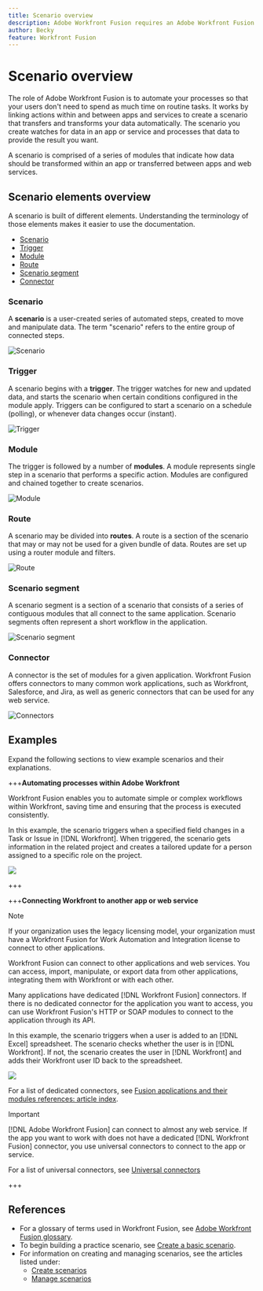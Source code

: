 ```yaml
---
title: Scenario overview
description: Adobe Workfront Fusion requires an Adobe Workfront Fusion license in addition to an Adobe Workfront license.
author: Becky
feature: Workfront Fusion
---
```

# Scenario overview

The role of Adobe Workfront Fusion is to automate your processes so that your users don't need to spend as much time on routine tasks. It works by linking actions within and between apps and services to create a scenario that transfers and transforms your data automatically. The scenario you create watches for data in an app or service and processes that data to provide the result you want.

A scenario is comprised of a series of modules that indicate how data should be transformed within an app or transferred between apps and web services. 

## Scenario elements overview

A scenario is built of different elements. Understanding the terminology of those elements makes it easier to use the documentation.

* [Scenario](#scenario)
* [Trigger](#trigger)
* [Module](#module)
* [Route](#route)
* [Scenario segment](#scenario-segment)
* [Connector](#connector)

### Scenario

A **scenario** is a user-created series of automated steps, created to move and manipulate data. The term "scenario" refers to the entire group of connected steps.

![Scenario](assets/entire-scenario-scenario.png)

### Trigger

A scenario begins with a **trigger**. The trigger watches for new and updated data, and starts the scenario when certain conditions configured in the module apply. Triggers can be configured to start a scenario on a schedule (polling), or whenever data changes occur (instant). 

![Trigger](assets/scenario-trigger.png)

### Module

The trigger is followed by a number of **modules**. A module represents single step in a scenario that performs a specific action. Modules are configured and chained together to create scenarios.

![Module](assets/scenario-module.png)

### Route

A scenario may be divided into **routes**. A route is a section of the scenario that may or may not be used for a given bundle of data. Routes are set up using a router module and filters.

![Route](assets/scenario-route.png)

### Scenario segment

A scenario segment is a section of a scenario that consists of a series of contiguous modules that all connect to the same application. Scenario segments often represent a short workflow in the application.

![Scenario segment](assets/scenario-segment.png)

### Connector

A connector is the set of modules for a given application. Workfront Fusion offers connectors to many common work applications, such as Workfront, Salesforce, and Jira, as well as generic connectors that can be used for any web service.

![Connectors](assets/scenario-connectors.png)

## Examples

Expand the following sections to view example scenarios and their explanations.

+++**Automating processes within Adobe Workfront**

Workfront Fusion enables you to automate simple or complex workflows within Workfront, saving time and ensuring that the process is executed consistently.

In this example, the scenario triggers when a specified field changes in a Task or Issue in [!DNL Workfront]. When triggered, the scenario gets information in the related project and creates a tailored update for a person assigned to a specific role on the project.

![](assets/fusion-template-example.png)

+++

+++**Connecting Workfront to another app or web service**

>[!NOTE]
>
>If your organization uses the legacy licensing model, your organization must have a Workfront Fusion for Work Automation and Integration license to connect to other applications.

Workfront Fusion can connect to other applications and web services. You can access, import, manipulate, or export data from other applications, integrating them with Workfront or with each other.

Many applications have dedicated [!DNL Workfront Fusion] connectors. If there is no dedicated connector for the application you want to access, you can use Workfront Fusion's HTTP or SOAP modules to connect to the application through its API.

In this example, the scenario triggers when a user is added to an [!DNL Excel] spreadsheet. The scenario checks whether the user is in [!DNL Workfront]. If not, the scenario creates the user in [!DNL Workfront] and adds their Workfront user ID back to the spreadsheet.

![](assets/fusion-integration-example.png)

For a list of dedicated connectors, see [Fusion applications and their modules references: article index](/help/workfront-fusion/references/apps-and-modules/apps-and-modules-toc.md).


>[!IMPORTANT]
>
>[!DNL Adobe Workfront Fusion] can connect to almost any web service. If the app you want to work with does not have a dedicated [!DNL Workfront Fusion] connector, you use universal connectors to connect to the app or service.
>
>For a list of universal connectors, see [Universal connectors](/help/workfront-fusion/references/apps-and-modules/universal-connectors/)

+++

## References

* For a glossary of terms used in Workfront Fusion, see [Adobe Workfront Fusion glossary](/help/workfront-fusion/get-started-with-fusion/understand-fusion/fusion-glossary.md).
* To begin building a practice scenario, see [Create a basic scenario](/help/workfront-fusion/build-practice-scenarios/create-basic-scenario.md).
* For information on creating and managing scenarios, see the articles listed under:
   * [Create scenarios](/help/workfront-fusion/create-scenarios/create-scenarios-toc.md)
   * [Manage scenarios](/help/workfront-fusion/manage-scenarios/manage-scenarios-toc.md)
   